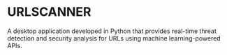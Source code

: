 # URLSCANNER
A desktop application developed in Python that provides real-time threat detection and security analysis for URLs using machine learning-powered APIs.
